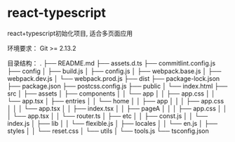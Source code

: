 # react-typescript
react+typescript初始化项目, 适合多页面应用

环境要求：
Git >= 2.13.2

目录结构：
.
├── README.md
├── assets.d.ts
├── commitlint.config.js
├── config
│   ├── build.js
│   ├── config.js
│   ├── webpack.base.js
│   ├── webpack.dev.js
│   └── webpack.prod.js
├── dist
├── package-lock.json
├── package.json
├── postcss.config.js
├── public
│   └── index.html
├── src
│   ├── assets
│   ├── components
│   │   └── app
│   │       ├── app.css
│   │       └── app.tsx
│   ├── entries
│   │   └── home
│   │       ├── app
│   │       │   ├── app.css
│   │       │   └── app.tsx
│   │       ├── index.tsx
│   │       ├── pageA
│   │       │   ├── app.css
│   │       │   └── app.tsx
│   │       └── router.ts
│   ├── etc
│   │   ├── const.js
│   │   └── index.js
│   ├── lib
│   │   └── flexible.js
│   ├── locales
│   │   └── en.js
│   ├── styles
│   │   └── reset.css
│   └── utils
│       └── tools.js
└── tsconfig.json